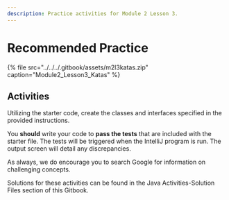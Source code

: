 ```yaml
---
description: Practice activities for Module 2 Lesson 3.
---
```


# Recommended Practice

{% file src="../../../.gitbook/assets/m2l3katas.zip" caption="Module2\_Lesson3\_Katas" %}

## Activities

Utilizing the starter code, create the classes and interfaces specified in the provided instructions.

You **should** write your code to **pass the tests** that are included with the starter file. The tests will be triggered when the IntelliJ program is run. The output screen will detail any discrepancies.   

As always, we do encourage you to search Google for information on challenging concepts.

Solutions for these activities can be found in the Java Activities-Solution Files section of this Gitbook. 

